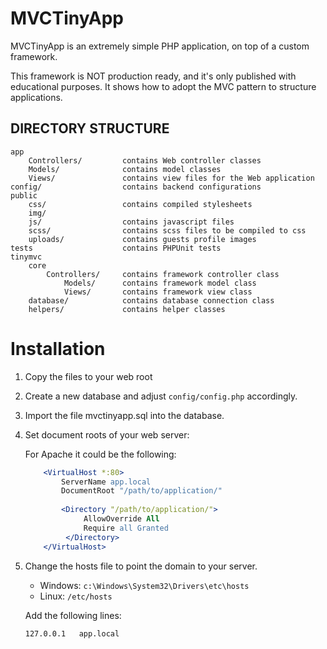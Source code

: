 MVCTinyApp
==========

MVCTinyApp is an extremely simple PHP application, on top of a custom framework.

This framework is NOT production ready, and it's only published with educational purposes. It shows how to adopt the MVC pattern to structure applications.

DIRECTORY STRUCTURE
-------------------

```
app    
    Controllers/         contains Web controller classes
    Models/              contains model classes    
    Views/               contains view files for the Web application
config/                  contains backend configurations
public
    css/                 contains compiled stylesheets
    img/                 
    js/                  contains javascript files
    scss/                contains scss files to be compiled to css
    uploads/             contains guests profile images
tests                    contains PHPUnit tests
tinymvc
    core
        Controllers/     contains framework controller class
            Models/      contains framework model class    
            Views/       contains framework view class
    database/            contains database connection class
    helpers/             contains helper classes    
```

Installation
============

1. Copy the files to your web root

2. Create a new database and adjust `config/config.php` accordingly.

3. Import the file mvctinyapp.sql into the database.

4. Set document roots of your web server:

   For Apache it could be the following:

   ```apache
       <VirtualHost *:80>
           ServerName app.local
           DocumentRoot "/path/to/application/"
           
           <Directory "/path/to/application/">
           		AllowOverride All
           		Require all Granted
           	</Directory>
       </VirtualHost>
   ```
   
5. Change the hosts file to point the domain to your server.

   - Windows: `c:\Windows\System32\Drivers\etc\hosts`
   - Linux: `/etc/hosts`

   Add the following lines:

   ```
   127.0.0.1   app.local   
   ```
